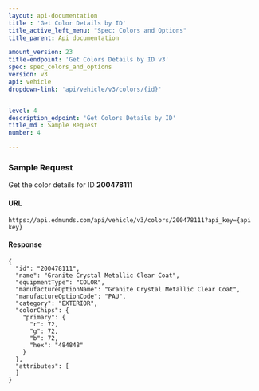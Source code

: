 ```yaml
---
layout: api-documentation
title : 'Get Color Details by ID'
title_active_left_menu: "Spec: Colors and Options"
title_parent: Api documentation

amount_version: 23
title-endpoint: 'Get Colors Details by ID v3'
spec: spec_colors_and_options
version: v3
api: vehicle
dropdown-link: 'api/vehicle/v3/colors/{id}'


level: 4
description_edpoint: 'Get Colors Details by ID'
title_md : Sample Request
number: 4

---
```


### Sample Request

Get the color details for ID **200478111**

#### URL

    https://api.edmunds.com/api/vehicle/v3/colors/200478111?api_key={api key}
    
#### Response
    
    {
      "id": "200478111",
      "name": "Granite Crystal Metallic Clear Coat",
      "equipmentType": "COLOR",
      "manufactureOptionName": "Granite Crystal Metallic Clear Coat",
      "manufactureOptionCode": "PAU",
      "category": "EXTERIOR",
      "colorChips": {
        "primary": {
          "r": 72,
          "g": 72,
          "b": 72,
          "hex": "484848"
        }
      },
      "attributes": [
      ]
    }